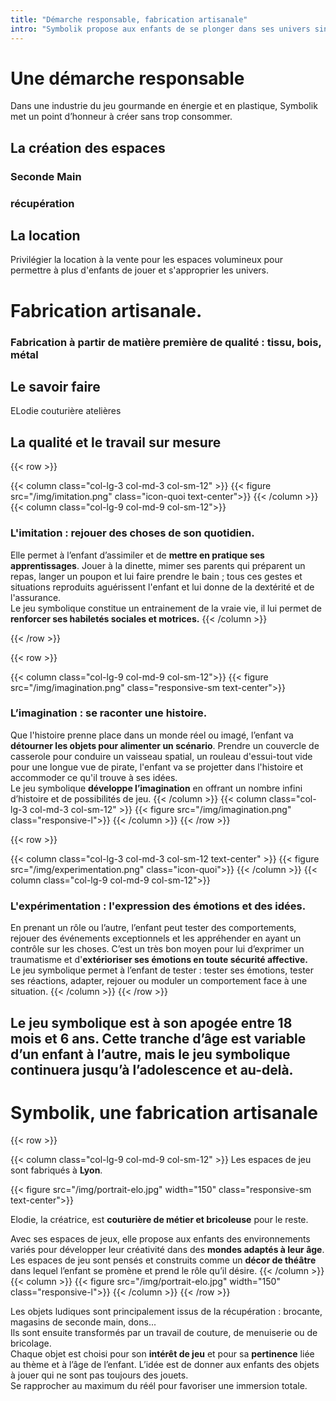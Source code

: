 ```yaml
---
title: "Démarche responsable, fabrication artisanale"
intro: "Symbolik propose aux enfants de se plonger dans ses univers singuliers et poétique. <br>Réalistes ou fantasques, les espaces de jeu Symbolik s'adaptent à l'âge pour laisser la liberté à l'imaginaire de se développer."
---
```

# Une démarche responsable

Dans une industrie du jeu gourmande en énergie et en plastique, Symbolik met un point d’honneur à créer sans trop consommer.


## La création des espaces

### Seconde Main
### récupération

## La location

Privilégier la location à la vente pour les espaces volumineux pour permettre à plus d'enfants de jouer et s'approprier les univers.

# Fabrication artisanale.
### Fabrication à partir de matière première de qualité : tissu, bois, métal

## Le savoir faire
ELodie couturière atelières
## La qualité et le travail sur mesure


{{< row >}}

{{< column class="col-lg-3 col-md-3 col-sm-12" >}}
{{< figure src="/img/imitation.png" class="icon-quoi text-center">}}
{{< /column >}}
{{< column class="col-lg-9 col-md-9 col-sm-12">}}

### L'imitation : rejouer des choses de son quotidien.

Elle permet à l’enfant d’assimiler et de **mettre en pratique ses apprentissages**. Jouer à la dinette, mimer ses parents qui préparent un repas, langer un poupon et lui faire prendre le bain ; tous ces gestes et situations reproduits aguérissent l'enfant et lui donne de la dextérité et de l'assurance.  
Le jeu symbolique constitue un entrainement de la vraie vie, il lui permet de **renforcer ses habiletés sociales et motrices.**
{{< /column >}}

{{< /row >}}



{{< row >}}

{{< column class="col-lg-9 col-md-9 col-sm-12">}}
{{< figure src="/img/imagination.png" class="responsive-sm text-center">}}

### L’imagination : se raconter une histoire.

Que l'histoire prenne place dans un monde réel ou imagé, l’enfant va **détourner les objets pour alimenter un scénario**. Prendre un couvercle de casserole pour conduire un vaisseau spatial, un rouleau d'essui-tout vide pour une longue vue de pirate, l'enfant va se projetter dans l'histoire et accommoder ce qu'il trouve à ses idées.   
Le jeu symbolique **développe l’imagination** en offrant un nombre infini d’histoire et de possibilités de jeu.
{{< /column >}}
{{< column class="col-lg-3 col-md-3 col-sm-12" >}}
{{< figure src="/img/imagination.png" class="responsive-l">}}
{{< /column >}}
{{< /row >}}


{{< row >}}

{{< column class="col-lg-3 col-md-3 col-sm-12 text-center" >}}
{{< figure src="/img/experimentation.png" class="icon-quoi">}}
{{< /column >}}
{{< column class="col-lg-9 col-md-9 col-sm-12">}}

### L'expérimentation : l'expression des émotions et des idées.

En prenant un rôle ou l’autre, l’enfant peut tester des comportements, rejouer des événements exceptionnels et les appréhender en ayant un contrôle sur les choses. C’est un très bon moyen pour lui d’exprimer un traumatisme et d'**extérioriser ses émotions en toute sécurité affective.**   
Le jeu symbolique permet à l’enfant de tester : tester ses émotions, tester ses réactions, adapter, rejouer ou moduler un comportement face à une situation.
{{< /column >}}
{{< /row >}}

## **Le jeu symbolique est à son apogée entre 18 mois et 6 ans**. Cette tranche d’âge est variable d’un enfant à l’autre, mais le jeu symbolique continuera jusqu’à l’adolescence et au-delà.




# Symbolik, une fabrication artisanale

{{< row >}}

{{< column class="col-lg-9 col-md-9 col-sm-12" >}}
Les espaces de jeu sont fabriqués à **Lyon**.

{{< figure src="/img/portrait-elo.jpg" width="150" class="responsive-sm text-center">}}

Elodie, la créatrice, est **couturière de métier et bricoleuse** pour le reste.

Avec ses espaces de jeux, elle propose aux enfants des environnements variés pour développer leur créativité dans des **mondes adaptés à leur âge**. Les espaces de jeu sont pensés et construits comme un **décor de théâtre** dans lequel l’enfant se promène et prend le rôle qu’il désire.
{{< /column >}}
{{< column >}}
{{< figure src="/img/portrait-elo.jpg" width="150" class="responsive-l">}}
{{< /column >}}
{{< /row >}}

Les objets ludiques sont principalement issus de la récupération : brocante, magasins de seconde main, dons...   
Ils sont ensuite transformés par un travail de couture, de menuiserie ou de bricolage.   
Chaque objet est choisi pour son **intérêt de jeu** et pour sa **pertinence** liée au thème et à l’âge de l’enfant. L’idée est de donner aux enfants des objets à jouer qui ne sont pas toujours des jouets.  
Se rapprocher au maximum du réél pour favoriser une immersion totale.
